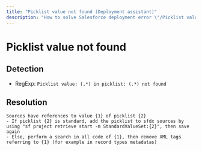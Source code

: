 ```yaml
---
title: "Picklist value not found (Deployment assistant)"
description: "How to solve Salesforce deployment error \"/Picklist value: (.*) in picklist: (.*) not found\""
---
```

<!-- markdownlint-disable MD013 -->
# Picklist value not found

## Detection

- RegExp: `Picklist value: (.*) in picklist: (.*) not found`

## Resolution

```shell
Sources have references to value {1} of picklist {2}
- If picklist {2} is standard, add the picklist to sfdx sources by using "sf project retrieve start -m StandardValueSet:{2}", then save again
- Else, perform a search in all code of {1}, then remove XML tags referring to {1} (for example in record types metadatas)

```
